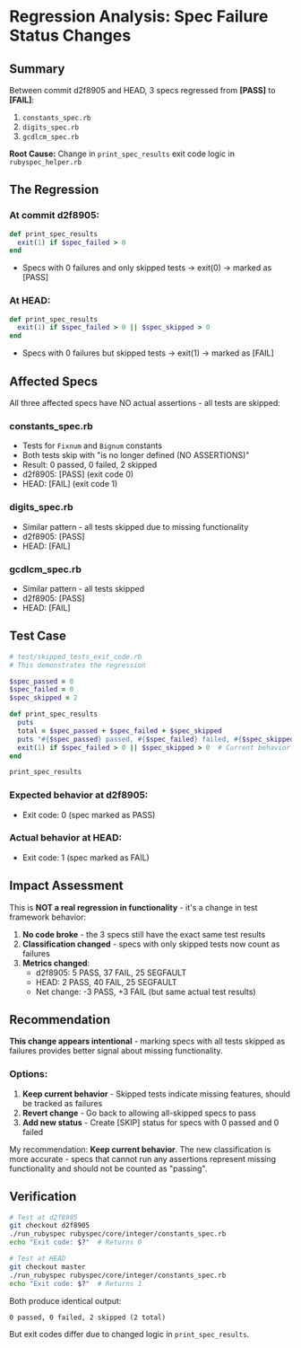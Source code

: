 # Regression Analysis: Spec Failure Status Changes

## Summary

Between commit d2f8905 and HEAD, 3 specs regressed from **[PASS]** to **[FAIL]**:
1. `constants_spec.rb`
2. `digits_spec.rb`
3. `gcdlcm_spec.rb`

**Root Cause:** Change in `print_spec_results` exit code logic in `rubyspec_helper.rb`

## The Regression

### At commit d2f8905:
```ruby
def print_spec_results
  exit(1) if $spec_failed > 0
end
```
- Specs with 0 failures and only skipped tests → exit(0) → marked as [PASS]

### At HEAD:
```ruby
def print_spec_results
  exit(1) if $spec_failed > 0 || $spec_skipped > 0
end
```
- Specs with 0 failures but skipped tests → exit(1) → marked as [FAIL]

## Affected Specs

All three affected specs have NO actual assertions - all tests are skipped:

### constants_spec.rb
- Tests for `Fixnum` and `Bignum` constants
- Both tests skip with "is no longer defined (NO ASSERTIONS)"
- Result: 0 passed, 0 failed, 2 skipped
- d2f8905: [PASS] (exit code 0)
- HEAD: [FAIL] (exit code 1)

### digits_spec.rb
- Similar pattern - all tests skipped due to missing functionality
- d2f8905: [PASS]
- HEAD: [FAIL]

### gcdlcm_spec.rb
- Similar pattern - all tests skipped
- d2f8905: [PASS]
- HEAD: [FAIL]

## Test Case

```ruby
# test/skipped_tests_exit_code.rb
# This demonstrates the regression

$spec_passed = 0
$spec_failed = 0
$spec_skipped = 2

def print_spec_results
  puts
  total = $spec_passed + $spec_failed + $spec_skipped
  puts "#{$spec_passed} passed, #{$spec_failed} failed, #{$spec_skipped} skipped (#{total} total)"
  exit(1) if $spec_failed > 0 || $spec_skipped > 0  # Current behavior
end

print_spec_results
```

### Expected behavior at d2f8905:
- Exit code: 0 (spec marked as PASS)

### Actual behavior at HEAD:
- Exit code: 1 (spec marked as FAIL)

## Impact Assessment

This is **NOT a real regression in functionality** - it's a change in test framework behavior:

1. **No code broke** - the 3 specs still have the exact same test results
2. **Classification changed** - specs with only skipped tests now count as failures
3. **Metrics changed**:
   - d2f8905: 5 PASS, 37 FAIL, 25 SEGFAULT
   - HEAD: 2 PASS, 40 FAIL, 25 SEGFAULT
   - Net change: -3 PASS, +3 FAIL (but same actual test results)

## Recommendation

**This change appears intentional** - marking specs with all tests skipped as failures provides better signal about missing functionality.

### Options:
1. **Keep current behavior** - Skipped tests indicate missing features, should be tracked as failures
2. **Revert change** - Go back to allowing all-skipped specs to pass
3. **Add new status** - Create [SKIP] status for specs with 0 passed and 0 failed

My recommendation: **Keep current behavior**. The new classification is more accurate - specs that cannot run any assertions represent missing functionality and should not be counted as "passing".

## Verification

```bash
# Test at d2f8905
git checkout d2f8905
./run_rubyspec rubyspec/core/integer/constants_spec.rb
echo "Exit code: $?"  # Returns 0

# Test at HEAD
git checkout master
./run_rubyspec rubyspec/core/integer/constants_spec.rb
echo "Exit code: $?"  # Returns 1
```

Both produce identical output:
```
0 passed, 0 failed, 2 skipped (2 total)
```

But exit codes differ due to changed logic in `print_spec_results`.
